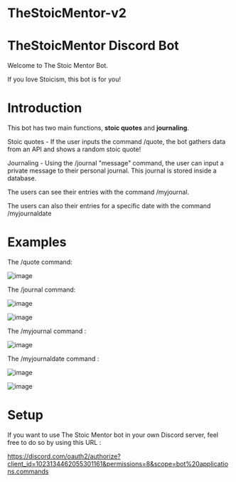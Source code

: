 ﻿# TheStoicMentor-v2
# TheStoicMentor Discord Bot

Welcome to The Stoic Mentor Bot. 

If you love Stoicism, this bot is for you!

# Introduction

This bot has two main functions, **stoic quotes** and **journaling**.

Stoic quotes - If the user inputs the command /quote, the bot gathers data from an API and shows a random stoic quote!

Journaling - Using the /journal "message" command, the user can input a private message to their personal journal. This journal is stored inside a database.

The users can see their entries with the command /myjournal.

The users can also their entries for a specific date with the command /myjournaldate

# Examples

The /quote command:

![image](https://user-images.githubusercontent.com/113994636/196951072-361298a0-4c93-4e71-b3ee-d488f18fbb79.png)

The /journal command:

![image](https://user-images.githubusercontent.com/113994636/196951239-7f5a238a-d449-4a7a-bb23-b921d261bbfa.png)

![image](https://user-images.githubusercontent.com/113994636/196951300-20b492bf-be28-4533-8f6f-ebbf3aef3398.png)

The /myjournal command :

![image](https://user-images.githubusercontent.com/113994636/196951512-639a2807-6ffe-442a-a316-56d2ffca668d.png)

The /myjournaldate command :

![image](https://user-images.githubusercontent.com/113994636/196951688-ec22ef1a-b039-4915-941d-a8c588bd5df5.png)

![image](https://user-images.githubusercontent.com/113994636/196951758-b028f7d7-7560-4c34-ac6d-857d1ad2a4f7.png)



# Setup

If you want to use The Stoic Mentor bot in your own Discord server, feel free to do so by using this URL :

https://discord.com/oauth2/authorize?client_id=1023134462055301161&permissions=8&scope=bot%20applications.commands
